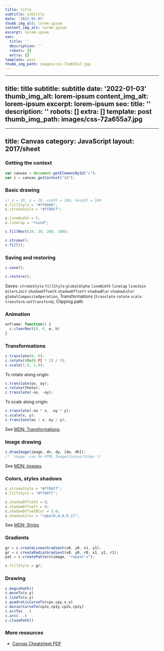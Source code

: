 ```yaml
---
title: title
subtitle: subtitle
date: '2022-01-03'
thumb_img_alt: lorem-ipsum
content_img_alt: lorem-ipsum
excerpt: lorem-ipsum
seo:
  title: ''
  description: ''
  robots: []
  extra: []
template: post
thumb_img_path: images/css-72a655a7.jpg
---
```

---
title: title
subtitle: subtitle
date: '2022-01-03'
thumb_img_alt: lorem-ipsum
content_img_alt: lorem-ipsum
excerpt: lorem-ipsum
seo:
  title: ''
  description: ''
  robots: []
  extra: []
template: post
thumb_img_path: images/css-72a655a7.jpg
---
---
title: Canvas
category: JavaScript
layout: 2017/sheet
---

### Getting the context

```js
var canvas = document.getElementById("c");
var c = canvas.getContext("2d");
```

### Basic drawing

```js
// x = 10, y = 20, width = 200, height = 100
c.fillStyle = "#ff0000";
c.strokeStyle = "#ff00ff";
```

```js
c.lineWidth = 5;
c.lineCap = "round";
```

```js
c.fillRect(10, 20, 200, 100);
```

```js
c.stroke();
c.fill();
```

### Saving and restoring

```js
c.save();
```

```js
c.restore();
```

Saves: `strokeStyle` `fillStyle` `globalAlpha` `lineWidth` `lineCap` `lineJoin` `miterLimit` `shadowOffsetX` `shadowOffsetY` `shadowBlur` `shadowColor`
`globalCompositeOperation`, Transformations (`translate` `rotate` `scale` `transform` `setTransform`), Clipping path

### Animation

```js
onframe: function() {
  c.clearRect(0, 0, w, h)
}
```

### Transformations

```js
c.translate(0, 0);
c.rotate((Math.PI * 2) / 5);
c.scale(1.0, 1.0);
```

To rotate along origin:

```js
c.translate(ox, oy);
c.rotate(theta);
c.translate(-ox, -oy);
```

To scale along origin:

```js
c.translate(-ox * x, -oy * y);
c.scale(x, y);
c.translate(ox / x, oy / y);
```

See [MDN: Transformations][xform].

### Image drawing

```js
c.drawImage(image, dx, dy, [dw, dh]);
/* `image` can be HTML Image/Canvas/Video */
```

See [MDN: Images][images].

### Colors, styles shadows

```js
c.strokeStyle = "#ff00ff";
c.fillStyle = "#ff00ff";
```

```js
c.shadowOffsetX = 0;
c.shadowOffsetY = 0;
c.shadowOffsetBlur = 3.0;
c.shadowColor = "rgba(0,0,0,0.2)";
```

See [MDN: Styles][styles]

### Gradients

```js
gr = c.createLinearGradient(x0, y0, x1, y1);
gr = c.createRadialGradient(x0, y0, r0, x1, y1, r1);
pat = c.createPattern(image, "repeat-x");
```

```js
c.fillStyle = gr;
```

### Drawing

```js
c.beginPath()
c.moveTo(x,y)
c.lineTo(x,y)
c.quadraticCurveTo(cpx,cpy,x,y)
c.bezierCurveTo(cp1x,cp1y,cp2x,cp2y)
c.arcTo(...)
c.arc(...)
c.closePath()
```

### More resources

- [Canvas Cheatsheet PDF][pdf]

[pdf]: http://www.nihilogic.dk/labs/canvas_sheet/HTML5_Canvas_Cheat_Sheet.pdf
[xform]: https://developer.mozilla.org/en-US/docs/Canvas_tutorial/Transformations
[styles]: https://developer.mozilla.org/en-US/docs/Canvas_tutorial/Applying_styles_and_colors
[images]: https://developer.mozilla.org/en-US/docs/Canvas_tutorial/Using_images
